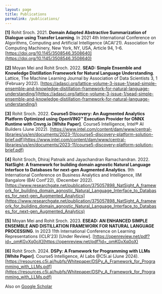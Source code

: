 ```yaml
---
layout: page
title: Publications
permalink: /publications/
---
```


**[1]** Rohit Sroch. 2021. **Domain Adapted Abstractive Summarization of Dialogue using Transfer Learning**. In 2021 4th International Conference on Algorithms, Computing and Artificial Intelligence (ACAI'21). Association for Computing Machinery, New York, NY, USA, Article 94, 1–6. [https://doi.org/10.1145/3508546.3508640](https://doi.org/10.1145/3508546.3508640)

**[2]** Moyan Mei and Rohit Sroch. 2022. **SEAD: Simple Ensemble and Knowledge Distillation Framework for Natural Language Understanding**. Lattice, The Machine Learning Journal by Association of Data Scientists 3, 1 (February 2022). [https://adasci.org/lattice-volume-3-issue-1/sead-simple-ensemble-and-knowledge-distillation-framework-for-natural-language-understanding/](https://adasci.org/lattice-volume-3-issue-1/sead-simple-ensemble-and-knowledge-distillation-framework-for-natural-language-understanding/)

**[3]** Rohit Sroch. 2022. **Course5 Discovery: An Augmented Analytics Platform Optimized using OpenVINO™ Execution Provider for ONNX Runtime with Cnvrg.io [White Paper]**. Course5 Intelligence, Intel® AI Builders (June 2022). [https://www.intel.com/content/dam/www/central-libraries/us/en/documents/2023-11/course5-discovery-platform-solution-brief.pdf](https://www.intel.com/content/dam/www/central-libraries/us/en/documents/2023-11/course5-discovery-platform-solution-brief.pdf)

**[4]** Rohit Sroch, Dhiraj Patnaik and  Jayachandran Ramachandran. 2022. **NatSight: A framework for building domain agnostic Natural Language Interface to Databases for next-gen Augmented Analytics**. 9th International Conference on Business Analytics and Intelligence, IIM Bangalore (BAI Conf’22), (December 2022). [https://www.researchgate.net/publication/375057898_NatSight_A_framework_for_building_domain_agnostic_Natural_Language_Interface_to_Databases_for_next-gen_Augmented_Analytics](https://www.researchgate.net/publication/375057898_NatSight_A_framework_for_building_domain_agnostic_Natural_Language_Interface_to_Databases_for_next-gen_Augmented_Analytics)

**[5]** Moyan Mei and Rohit Sroch. 2023. **ESEAD: AN ENHANCED SIMPLE ENSEMBLE AND DISTILLATION FRAMEWORK FOR NATURAL LANGUAGE
PROCESSING**. In 2023 11th International Conference on Learning Representations (ICLR'23) [Under Review]. [https://openreview.net/pdf?id=_omKGvXq0oX](https://openreview.net/pdf?id=_omKGvXq0oX)

**[6]** Rohit Sroch. 2024. **DSPy: A Framework for Programming with LLMs [White Paper]**. Course5 Intelligence, AI Labs @C5i.ai (June 2024). [https://resources.c5i.ai/hubfs/Whitepaper/DSPy_A_Framework_for_Programming_with_LLMs.pdf](https://resources.c5i.ai/hubfs/Whitepaper/DSPy_A_Framework_for_Programming_with_LLMs.pdf)

Also on [Google Scholar](https://scholar.google.com/citations?user=InqxsuEAAAAJ&hl=en&oi=sra)
